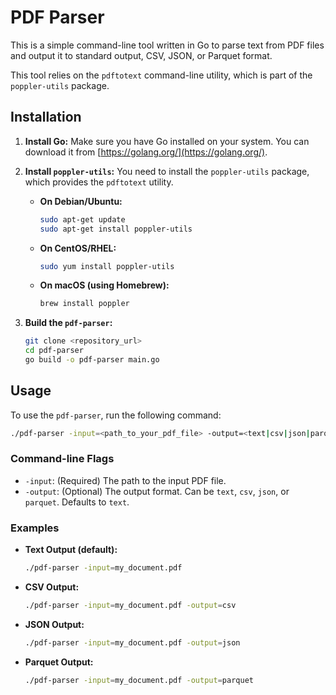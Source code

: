 # PDF Parser

This is a simple command-line tool written in Go to parse text from PDF files and output it to standard output, CSV, JSON, or Parquet format.

This tool relies on the `pdftotext` command-line utility, which is part of the `poppler-utils` package.

## Installation

1.  **Install Go:** Make sure you have Go installed on your system. You can download it from [https://golang.org/](https://golang.org/).

2.  **Install `poppler-utils`:** You need to install the `poppler-utils` package, which provides the `pdftotext` utility.

    *   **On Debian/Ubuntu:**
        ```bash
        sudo apt-get update
        sudo apt-get install poppler-utils
        ```

    *   **On CentOS/RHEL:**
        ```bash
        sudo yum install poppler-utils
        ```

    *   **On macOS (using Homebrew):**
        ```bash
        brew install poppler
        ```

3.  **Build the `pdf-parser`:**
    ```bash
    git clone <repository_url>
    cd pdf-parser
    go build -o pdf-parser main.go
    ```

## Usage

To use the `pdf-parser`, run the following command:

```bash
./pdf-parser -input=<path_to_your_pdf_file> -output=<text|csv|json|parquet>
```

### Command-line Flags

*   `-input`: (Required) The path to the input PDF file.
*   `-output`: (Optional) The output format. Can be `text`, `csv`, `json`, or `parquet`. Defaults to `text`.

### Examples

*   **Text Output (default):**
    ```bash
    ./pdf-parser -input=my_document.pdf
    ```

*   **CSV Output:**
    ```bash
    ./pdf-parser -input=my_document.pdf -output=csv
    ```

*   **JSON Output:**
    ```bash
    ./pdf-parser -input=my_document.pdf -output=json
    ```

*   **Parquet Output:**
    ```bash
    ./pdf-parser -input=my_document.pdf -output=parquet
    ```